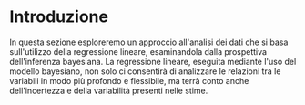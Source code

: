 # Introduzione

In questa sezione esploreremo un approccio all'analisi dei dati che si basa sull'utilizzo della regressione lineare, esaminandola dalla prospettiva dell'inferenza bayesiana. La regressione lineare, eseguita mediante l'uso del modello bayesiano, non solo ci consentirà di analizzare le relazioni tra le variabili in modo più profondo e flessibile, ma terrà conto anche dell'incertezza e della variabilità presenti nelle stime.

